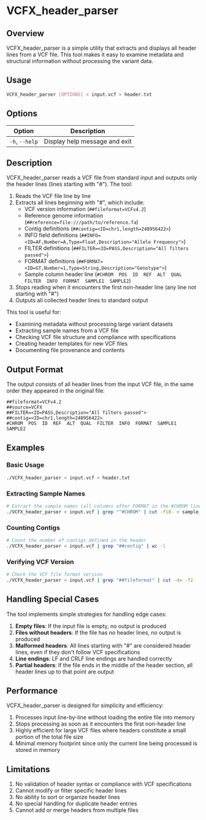 # VCFX_header_parser

## Overview

VCFX_header_parser is a simple utility that extracts and displays all header lines from a VCF file. This tool makes it easy to examine metadata and structural information without processing the variant data.

## Usage

```bash
VCFX_header_parser [OPTIONS] < input.vcf > header.txt
```

## Options

| Option | Description |
|--------|-------------|
| `-h`, `--help` | Display help message and exit |

## Description

VCFX_header_parser reads a VCF file from standard input and outputs only the header lines (lines starting with "#"). The tool:

1. Reads the VCF file line by line
2. Extracts all lines beginning with "#", which include:
   - VCF version information (`##fileformat=VCFv4.2`)
   - Reference genome information (`##reference=file:///path/to/reference.fa`)
   - Contig definitions (`##contig=<ID=chr1,length=248956422>`)
   - INFO field definitions (`##INFO=<ID=AF,Number=A,Type=Float,Description="Allele Frequency">`)
   - FILTER definitions (`##FILTER=<ID=PASS,Description="All filters passed">`)
   - FORMAT definitions (`##FORMAT=<ID=GT,Number=1,Type=String,Description="Genotype">`)
   - Sample column header line (`#CHROM  POS  ID  REF  ALT  QUAL  FILTER  INFO  FORMAT  SAMPLE1  SAMPLE2`)
3. Stops reading when it encounters the first non-header line (any line not starting with "#")
4. Outputs all collected header lines to standard output

This tool is useful for:
- Examining metadata without processing large variant datasets
- Extracting sample names from a VCF file
- Checking VCF file structure and compliance with specifications
- Creating header templates for new VCF files
- Documenting file provenance and contents

## Output Format

The output consists of all header lines from the input VCF file, in the same order they appeared in the original file:

```
##fileformat=VCFv4.2
##source=VCFX
##FILTER=<ID=PASS,Description="All filters passed">
##contig=<ID=chr1,length=248956422>
#CHROM  POS  ID  REF  ALT  QUAL  FILTER  INFO  FORMAT  SAMPLE1  SAMPLE2
```

## Examples

### Basic Usage

```bash
./VCFX_header_parser < input.vcf > header.txt
```

### Extracting Sample Names

```bash
# Extract the sample names (all columns after FORMAT in the #CHROM line)
./VCFX_header_parser < input.vcf | grep "^#CHROM" | cut -f10- > sample_names.txt
```

### Counting Contigs

```bash
# Count the number of contigs defined in the header
./VCFX_header_parser < input.vcf | grep "##contig" | wc -l
```

### Verifying VCF Version

```bash
# Check the VCF file format version
./VCFX_header_parser < input.vcf | grep "##fileformat" | cut -d= -f2
```

## Handling Special Cases

The tool implements simple strategies for handling edge cases:

1. **Empty files**: If the input file is empty, no output is produced
2. **Files without headers**: If the file has no header lines, no output is produced
3. **Malformed headers**: All lines starting with "#" are considered header lines, even if they don't follow VCF specifications
4. **Line endings**: LF and CRLF line endings are handled correctly
5. **Partial headers**: If the file ends in the middle of the header section, all header lines up to that point are output

## Performance

VCFX_header_parser is designed for simplicity and efficiency:

1. Processes input line-by-line without loading the entire file into memory
2. Stops processing as soon as it encounters the first non-header line
3. Highly efficient for large VCF files where headers constitute a small portion of the total file size
4. Minimal memory footprint since only the current line being processed is stored in memory

## Limitations

1. No validation of header syntax or compliance with VCF specifications
2. Cannot modify or filter specific header lines
3. No ability to sort or organize header lines
4. No special handling for duplicate header entries
5. Cannot add or merge headers from multiple files 